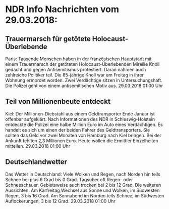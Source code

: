 # NDR Info Nachrichten vom 29.03.2018:


## Trauermarsch für getötete Holocaust-Überlebende
Paris:	Tausende Menschen haben in der französischen Hauptstadt mit einem Trauermarsch der getöteten Holocaust-Überlebenden Mireille Knoll gedacht und gegen Antisemitismus protestiert. Daran nahmen auch zahlreiche Politiker teil. Die 85-jährige Knoll war am Freitag in ihrer Wohnung ermordet worden. Zwei Verdächtige sitzen in Untersuchungshaft. Die Polizei geht von einem antisemitischen Motiv aus. 29.03.2018 01:00 Uhr 

## Teil von Millionenbeute entdeckt
Kiel: Der Millionen-Diebstahl aus einem Geldtransporter Ende Januar ist offenbar aufgeklärt. Nach Informationen des NDR in Schleswig-Holstein entdeckte die Polizei eine halbe Million Euro im Auto eines Verdächtigen. Es handelt es sich um einen der beiden Fahrer des Geldtransporters. Sie sollten das Geld vor zwei Monaten von Hamburg nach Kiel bringen. Bei der Ankunft fehlten 2,3 Millionen Euro. Heute wollen die Ermittler Einzelheiten mitteilen. 29.03.2018 01:00 Uhr 

## Deutschlandwetter
Das Wetter in Deutschland: Viele Wolken und Regen, nach Norden hin teils Schnee bei plus 6 Grad bis 0 Grad. Tagsüber oft Regen- oder Schneeschauer. Gebietsweise auch trocken bei 2 bis 12 Grad. Die weiteren Aussichten: Am Karfreitag Wechsel aus Sonne und Wolken, im Südwesten Regen, 3 bis 16 Grad. Am Sonnabend im Norden teils Schnee, im Südwesten Auflockerungen, 3 bis 12 Grad. 29.03.2018 01:00 Uhr 
